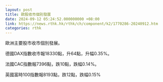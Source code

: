 ```yaml
---
layout: post
title: 歐股收市個別發展
date: 2024-09-12 05:24:52.000000000 +08:00
link: https://news.rthk.hk/rthk/ch/component/k2/1770286-20240912.htm
categories: rthk
---
```


歐洲主要股市收市個別發展。

德國DAX指數收市報18330點，升64點，升幅0.35%。

法國CAC指數報7396點，跌10點，跌幅0.14%。

英國富時100指數報8193點，跌12點，跌幅0.15%

